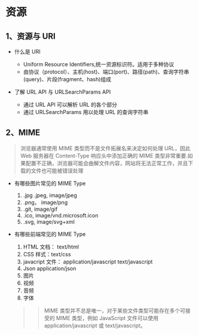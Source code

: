 # 资源

## 1、资源与 URI

- 什么是 URI

  - Uniform Resource Identifiers,统一资源标识符。适用于多种协议
  - 由协议（protocol）、主机(host)、端口(port)、路径(path)、查询字符串(query)、片段(fragment、hash)组成

- 了解 URL API 与 URLSearchParams API
  - 通过 URL API 可以解析 URL 的各个部分
  - 通过 URLSearchParams 用以处理 URL 的查询字符串

## 2、MIME

> 浏览器通常使用 MIME 类型而不是文件拓展名来决定如何处理 URL，因此 Web 服务器在 Content-Type 响应头中添加正确的 MIME 类型非常重要.如果配置不正确，浏览器可能会曲解文件内容，网站将无法正常工作，并且下载的文件也可能被错误处理

- 有哪些图片常见的 MIME Type

  1. .jpg .jpeg, image/jpeg
  2. .png， image/png
  3. .git, image/gif
  4. .ico, image/vnd.microsoft.icon
  5. .svg, image/svg+xml

- 有哪些前端常见的 MIME Type

  1. HTML 文档： text/html
  2. CSS 样式：text/css
  3. javacript 文件： application/javascript text/javascript
  4. Json application/json
  5. 图片
  6. 视频
  7. 音频
  8. 字体

  > > MIME 类型并不总是唯一，对于某些文件类型可能存在多个可接受的 MIME 类型，例如 JavaScript 文件可以使用 application/javascript 或 text/javascript。
